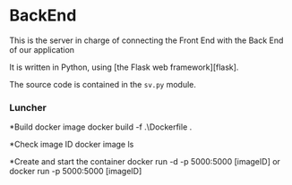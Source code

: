 # BackEnd

This is the server in charge of connecting the Front End with the Back End of our application

It is written in Python, using [the Flask web framework][flask].

The source code is contained in the `sv.py` module.

### Luncher

*Build docker image
docker build -f .\Dockerfile . 

*Check image ID
docker image ls

*Create and start the container
docker run -d -p 5000:5000 [imageID] or docker run -p 5000:5000 [imageID]
